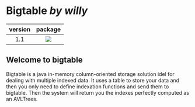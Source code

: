 # Bigtable _by willy_
| version | package |
|:--:|:--:|
| 1.1 |  [![](https://jitpack.io/v/thewilly/big-table.svg)](https://jitpack.io/#thewilly/big-table) |

## Welcome to bigtable
Bigtable is a java in-memory column-oriented storage solution idel for dealing with multiple indexed data. It uses a table to store your data and then you only need to define indexation functions and send them to bigtable. Then the system will return you the indexes perfectly computed as an AVLTrees.
